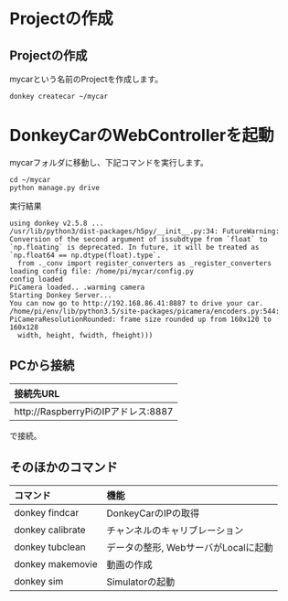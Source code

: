 # Projectの作成

## Projectの作成

mycarという名前のProjectを作成します。
```
donkey createcar ~/mycar
```

# DonkeyCarのWebControllerを起動

mycarフォルダに移動し、下記コマンドを実行します。
```
cd ~/mycar
python manage.py drive
```

実行結果
```
using donkey v2.5.8 ...
/usr/lib/python3/dist-packages/h5py/__init__.py:34: FutureWarning: Conversion of the second argument of issubdtype from `float` to `np.floating` is deprecated. In future, it will be treated as `np.float64 == np.dtype(float).type`.
  from ._conv import register_converters as _register_converters
loading config file: /home/pi/mycar/config.py
config loaded
PiCamera loaded.. .warming camera
Starting Donkey Server...
You can now go to http://192.168.86.41:8887 to drive your car.
/home/pi/env/lib/python3.5/site-packages/picamera/encoders.py:544: PiCameraResolutionRounded: frame size rounded up from 160x120 to 160x128
  width, height, fwidth, fheight)))
```

## PCから接続

|接続先URL|
|:--|
|http://RaspberryPiのIPアドレス:8887|

で接続。

## そのほかのコマンド

|コマンド|機能|
|:--|:--|
|donkey findcar|DonkeyCarのIPの取得|
|donkey calibrate|チャンネルのキャリブレーション|
|donkey tubclean|データの整形, WebサーバがLocalに起動|
|donkey makemovie|動画の作成|
|donkey sim|Simulatorの起動|
